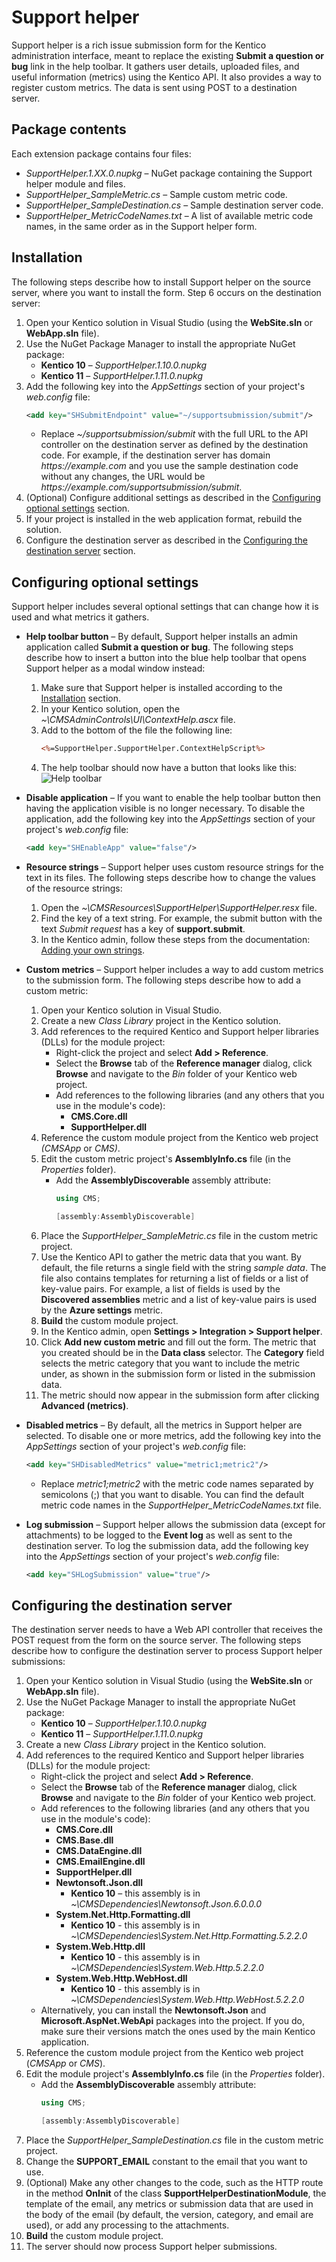 # Support helper

Support helper is a rich issue submission form for the Kentico administration interface, meant to replace the existing **Submit a question or bug** link in the help toolbar. It gathers user details, uploaded files, and useful information (metrics) using the Kentico API. It also provides a way to register custom metrics. The data is sent using POST to a destination server.

## Package contents

Each extension package contains four files:

- _SupportHelper.1.XX.0.nupkg_ – NuGet package containing the Support helper module and files.
- _SupportHelper\_SampleMetric.cs_ – Sample custom metric code.
- _SupportHelper\_SampleDestination.cs_ – Sample destination server code.
- _SupportHelper\_MetricCodeNames.txt_ – A list of available metric code names, in the same order as in the Support helper form.

## Installation

The following steps describe how to install Support helper on the source server, where you want to install the form. Step 6 occurs on the destination server:

1. Open your Kentico solution in Visual Studio (using the **WebSite.sln** or **WebApp.sln** file).
2. Use the NuGet Package Manager to install the appropriate NuGet package:
   * **Kentico 10** – _SupportHelper.1.10.0.nupkg_
   * **Kentico 11** – _SupportHelper.1.11.0.nupkg_
3. Add the following key into the _AppSettings_ section of your project's _web.config_ file:
   ```xml
   <add key="SHSubmitEndpoint" value="~/supportsubmission/submit"/>
   ```
   * Replace _~/supportsubmission/submit_ with the full URL to the API controller on the destination server as defined by the destination code. For example, if the destination server has domain _https://<span></span>example.com_ and you use the sample destination code without any changes, the URL would be _https://<span></span>example.com/supportsubmission/submit_.
4. (Optional) Configure additional settings as described in the [Configuring optional settings](#configuring-optional-settings) section.
5. If your project is installed in the web application format, rebuild the solution.
6. Configure the destination server as described in the [Configuring the destination server](#configuring-the-destination-server) section.

## Configuring optional settings

Support helper includes several optional settings that can change how it is used and what metrics it gathers.

- **Help toolbar button** – By default, Support helper installs an admin application called **Submit a question or bug**. The following steps describe how to insert a button into the blue help toolbar that opens Support helper as a modal window instead:
  1. Make sure that Support helper is installed according to the [Installation](#installation) section.
  2. In your Kentico solution, open the _~\CMSAdminControls\UI\ContextHelp.ascx_ file.
  3. Add to the bottom of the file the following line:
     ```asp 
     <%=SupportHelper.SupportHelper.ContextHelpScript%>
     ```
  4. The help toolbar should now have a button that looks like this:
 ![Help toolbar](https://user-images.githubusercontent.com/34716163/49970162-75699b80-fef8-11e8-8952-b0f3150ed9d0.png)
- **Disable application** – If you want to enable the help toolbar button then having the application visible is no longer necessary. To disable the application, add the following key into the _AppSettings_ section of your project's _web.config_ file:
  ```xml
  <add key="SHEnableApp" value="false"/>
  ```
- **Resource strings** – Support helper uses custom resource strings for the text in its files. The following steps describe how to change the values of the resource strings:
  1. Open the _~\CMSResources\SupportHelper\SupportHelper.resx_ file.
  2. Find the key of a text string. For example, the submit button with the text _Submit request_ has a key of **support.submit**.
  3. In the Kentico admin, follow these steps from the documentation: [Adding your own strings](https://docs.kentico.com/k12/multilingual-websites/setting-up-a-multilingual-user-interface/working-with-resource-strings#Workingwithresourcestrings-Addingyourownstrings).

- **Custom metrics** – Support helper includes a way to add custom metrics to the submission form. The following steps describe how to add a custom metric:
  1. Open your Kentico solution in Visual Studio.
  2. Create a new _Class Library_ project in the Kentico solution.
  3. Add references to the required Kentico and Support helper libraries (DLLs) for the module project:
     - Right-click the project and select  **Add > Reference**.
     - Select the  **Browse**  tab of the  **Reference manager**  dialog, click  **Browse**  and navigate to the _Bin_ folder of your Kentico web project.
     - Add references to the following libraries (and any others that you use in the module's code):
       - **CMS.Core.dll**
       - **SupportHelper.dll**
  4. Reference the custom module project from the Kentico web project _(CMSApp_ or _CMS)_.
  5. Edit the custom metric project's **AssemblyInfo.cs** file (in the _Properties_ folder).
     - Add the **AssemblyDiscoverable** assembly attribute:
       ```csharp
       using CMS;
       
       [assembly:AssemblyDiscoverable]
       ```
  6. Place the _SupportHelper\_SampleMetric.cs_ file in the custom metric project.
  7. Use the Kentico API to gather the metric data that you want. By default, the file returns a single field with the string _sample data_. The file also contains templates for returning a list of fields or a list of key-value pairs. For example, a list of fields is used by the **Discovered assemblies** metric and a list of key-value pairs is used by the **Azure settings** metric.
  8. **Build** the custom module project.
  9. In the Kentico admin, open **Settings > Integration > Support helper**.
  10. Click **Add new custom metric** and fill out the form. The metric that you created should be in the **Data class** selector. The **Category** field selects the metric category that you want to include the metric under, as shown in the submission form or listed in the submission data.
  11. The metric should now appear in the submission form after clicking **Advanced (metrics)**.
- **Disabled metrics** – By default, all the metrics in Support helper are selected. To disable one or more metrics, add the following key into the _AppSettings_ section of your project's _web.config_ file:
  ```xml
  <add key="SHDisabledMetrics" value="metric1;metric2"/>
  ```
  * Replace _metric1;metric2_ with the metric code names separated by semicolons (;) that you want to disable. You can find the default metric code names in the _SupportHelper\_MetricCodeNames.txt_ file.
- **Log submission** – Support helper allows the submission data (except for attachments) to be logged to the **Event log** as well as sent to the destination server. To log the submission data, add the following key into the _AppSettings_ section of your project's _web.config_ file:
  ```xml
  <add key="SHLogSubmission" value="true"/>
  ```
## Configuring the destination server

The destination server needs to have a Web API controller that receives the POST request from the form on the source server. The following steps describe how to configure the destination server to process Support helper submissions:

1. Open your Kentico solution in Visual Studio (using the **WebSite.sln** or **WebApp.sln** file).
2. Use the NuGet Package Manager to install the appropriate NuGet package:
   * **Kentico 10** – _SupportHelper.1.10.0.nupkg_
   * **Kentico 11** – _SupportHelper.1.11.0.nupkg_
3. Create a new _Class Library_ project in the Kentico solution.
4. Add references to the required Kentico and Support helper libraries (DLLs) for the module project:
   - Right-click the project and select **Add > Reference**.
   - Select the **Browse** tab of the **Reference manager** dialog, click **Browse** and navigate to the _Bin_ folder of your Kentico web project.
   - Add references to the following libraries (and any others that you use in the module's code):
     - **CMS.Core.dll**
     - **CMS.Base.dll**
     - **CMS.DataEngine.dll**
     - **CMS.EmailEngine.dll**
     - **SupportHelper.dll**
     - **Newtonsoft.Json.dll**
       - **Kentico 10** – this assembly is in _~\CMSDependencies\Newtonsoft.Json.6.0.0.0_
     - **System.Net.Http.Formatting.dll**
       - **Kentico 10** - this assembly is in _~\CMSDependencies\System.Net.Http.Formatting.5.2.2.0_
     - **System.Web.Http.dll** 
       - **Kentico 10** - this assembly is in _~\CMSDependencies\System.Web.Http.5.2.2.0_
     - **System.Web.Http.WebHost.dll**
       - **Kentico 10** - this assembly is in _~\CMSDependencies\System.Web.Http.WebHost.5.2.2.0_
   - Alternatively, you can install the **Newtonsoft.Json** and **Microsoft.AspNet.WebApi** packages into the project. If you do, make sure their versions match the ones used by the main Kentico application.
5. Reference the custom module project from the Kentico web project (_CMSApp_ or _CMS_).
6. Edit the module project's **AssemblyInfo.cs** file (in the _Properties_ folder).
   - Add the **AssemblyDiscoverable** assembly attribute:
     ```csharp
     using CMS;
     
     [assembly:AssemblyDiscoverable]
     ```
7. Place the _SupportHelper\_SampleDestination.cs_ file in the custom metric project.
8. Change the **SUPPORT\_EMAIL** constant to the email that you want to use.
9. (Optional) Make any other changes to the code, such as the HTTP route in the method **OnInit** of the class **SupportHelperDestinationModule**, the template of the email, any metrics or submission data that are used in the body of the email (by default, the version, category, and email are used), or add any processing to the attachments.
10. **Build** the custom module project.
11. The server should now process Support helper submissions.
